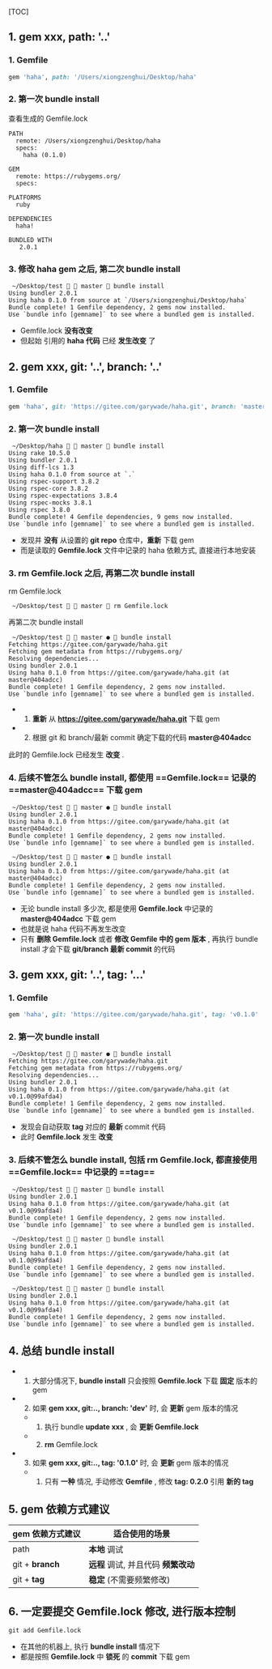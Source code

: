 [TOC]



## 1. gem xxx, path: '..'

### 1. Gemfile

```ruby
gem 'haha', path: '/Users/xiongzenghui/Desktop/haha'
```

### 2. 第一次 bundle install

查看生成的 Gemfile.lock

```
PATH
  remote: /Users/xiongzenghui/Desktop/haha
  specs:
    haha (0.1.0)

GEM
  remote: https://rubygems.org/
  specs:

PLATFORMS
  ruby

DEPENDENCIES
  haha!

BUNDLED WITH
   2.0.1
```

### 3. 修改 haha gem 之后, 第二次 bundle install

```
 ~/Desktop/test   master  bundle install
Using bundler 2.0.1
Using haha 0.1.0 from source at `/Users/xiongzenghui/Desktop/haha`
Bundle complete! 1 Gemfile dependency, 2 gems now installed.
Use `bundle info [gemname]` to see where a bundled gem is installed.
```

- Gemfile.lock **没有改变**
- 但起始 引用的 **haha 代码** 已经 **发生改变** 了



## 2. gem xxx, git: '..', branch: '..'

### 1. Gemfile

```ruby
gem 'haha', git: 'https://gitee.com/garywade/haha.git', branch: 'master'
```

### 2. 第一次 bundle install

```
 ~/Desktop/haha   master  bundle install
Using rake 10.5.0
Using bundler 2.0.1
Using diff-lcs 1.3
Using haha 0.1.0 from source at `.`
Using rspec-support 3.8.2
Using rspec-core 3.8.2
Using rspec-expectations 3.8.4
Using rspec-mocks 3.8.1
Using rspec 3.8.0
Bundle complete! 4 Gemfile dependencies, 9 gems now installed.
Use `bundle info [gemname]` to see where a bundled gem is installed.
```

- 发现并 **没有** 从设置的 **git repo** 仓库中，**重新** 下载 gem
- 而是读取的 **Gemfile.lock** 文件中记录的 haha 依赖方式, 直接进行本地安装

### 3. rm Gemfile.lock 之后, 再第二次 bundle install

rm Gemfile.lock

```
 ~/Desktop/test   master  rm Gemfile.lock
```

再第二次 bundle install

```
 ~/Desktop/test   master ●  bundle install
Fetching https://gitee.com/garywade/haha.git
Fetching gem metadata from https://rubygems.org/
Resolving dependencies...
Using bundler 2.0.1
Using haha 0.1.0 from https://gitee.com/garywade/haha.git (at master@404adcc)
Bundle complete! 1 Gemfile dependency, 2 gems now installed.
Use `bundle info [gemname]` to see where a bundled gem is installed.
```

- 1) **重新** 从 **https://gitee.com/garywade/haha.git** 下载 gem 
- 2) 根据 git 和 branch/最新 commit 确定下载的代码 **master@404adcc**

此时的 Gemfile.lock 已经发生 **改变** .

### 4. 后续不管怎么 bundle install, 都使用 ==Gemfile.lock== 记录的 ==master@404adcc== 下载 gem

```
 ~/Desktop/test   master ●  bundle install
Using bundler 2.0.1
Using haha 0.1.0 from https://gitee.com/garywade/haha.git (at master@404adcc)
Bundle complete! 1 Gemfile dependency, 2 gems now installed.
Use `bundle info [gemname]` to see where a bundled gem is installed.
```

```
 ~/Desktop/test   master ●  bundle install
Using bundler 2.0.1
Using haha 0.1.0 from https://gitee.com/garywade/haha.git (at master@404adcc)
Bundle complete! 1 Gemfile dependency, 2 gems now installed.
Use `bundle info [gemname]` to see where a bundled gem is installed.
```

- 无论 bundle install 多少次, 都是使用 **Gemfile.lock** 中记录的 **master@404adcc** 下载 gem
- 也就是说 haha 代码不再发生改变
- 只有 **删除 Gemfile.lock** 或者 **修改 Gemfile 中的 gem 版本** , 再执行 bundle install 才会下载 **git/branch 最新 commit** 的代码



## 3. gem xxx, git: '..', tag: '...'

### 1. Gemfile

```ruby
gem 'haha', git: 'https://gitee.com/garywade/haha.git', tag: 'v0.1.0'
```

### 2. 第一次 bundle install

```
 ~/Desktop/test   master ●  bundle install
Fetching https://gitee.com/garywade/haha.git
Fetching gem metadata from https://rubygems.org/
Resolving dependencies...
Using bundler 2.0.1
Using haha 0.1.0 from https://gitee.com/garywade/haha.git (at v0.1.0@99afda4)
Bundle complete! 1 Gemfile dependency, 2 gems now installed.
Use `bundle info [gemname]` to see where a bundled gem is installed.
```

- 发现会自动获取 **tag** 对应的 **最新** commit 代码
- 此时 **Gemfile.lock** 发生 **改变**

### 3. 后续不管怎么 bundle install, 包括 rm Gemfile.lock, 都直接使用 ==Gemfile.lock== 中记录的 ==tag==

```
 ~/Desktop/test   master  bundle install
Using bundler 2.0.1
Using haha 0.1.0 from https://gitee.com/garywade/haha.git (at v0.1.0@99afda4)
Bundle complete! 1 Gemfile dependency, 2 gems now installed.
Use `bundle info [gemname]` to see where a bundled gem is installed.
```

```
 ~/Desktop/test   master  bundle install
Using bundler 2.0.1
Using haha 0.1.0 from https://gitee.com/garywade/haha.git (at v0.1.0@99afda4)
Bundle complete! 1 Gemfile dependency, 2 gems now installed.
Use `bundle info [gemname]` to see where a bundled gem is installed.
```

```
 ~/Desktop/test   master  bundle install
Using bundler 2.0.1
Using haha 0.1.0 from https://gitee.com/garywade/haha.git (at v0.1.0@99afda4)
Bundle complete! 1 Gemfile dependency, 2 gems now installed.
Use `bundle info [gemname]` to see where a bundled gem is installed.
```



## 4. 总结 bundle install

- 1) 大部分情况下, **bundle install** 只会按照 **Gemfile.lock** 下载 **固定** 版本的 gem

- 2) 如果 **gem xxx, git:.., branch: 'dev'** 时, 会 **更新** gem 版本的情况
  - 1) 执行 bundle **update xxx** , 会 **更新 Gemfile.lock** 
  - 2) **rm** Gemfile.lock

- 3) 如果 **gem xxx, git:.., tag: '0.1.0'** 时, 会 **更新** gem 版本的情况
  - 1) 只有 **一种** 情况, 手动修改 **Gemfile** , 修改 **tag: 0.2.0** 引用 **新的 tag**



## 5. gem 依赖方式建议

| gem 依赖方式建议 | 适合使用的场景                       |
| ---------------- | ------------------------------------ |
| path             | **本地** 调试                        |
| git + **branch** | **远程** 调试, 并且代码 **频繁改动** |
| git + **tag**    | **稳定** (不需要频繁修改)            |



## 6. 一定要提交 Gemfile.lock 修改, 进行版本控制

```
git add Gemfile.lock
```

- 在其他的机器上, 执行 **bundle install** 情况下
- 都是按照 **Gemfile.lock** 中 **锁死** 的 **commit** 下载 gem



